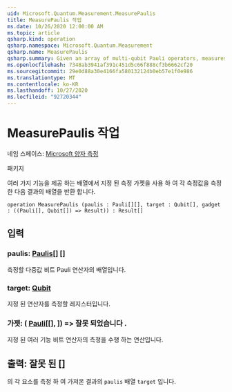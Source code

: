 ```yaml
---
uid: Microsoft.Quantum.Measurement.MeasurePaulis
title: MeasurePaulis 작업
ms.date: 10/26/2020 12:00:00 AM
ms.topic: article
qsharp.kind: operation
qsharp.namespace: Microsoft.Quantum.Measurement
qsharp.name: MeasurePaulis
qsharp.summary: Given an array of multi-qubit Pauli operators, measures each using a specified measurement gadget, then returns the array of results.
ms.openlocfilehash: 7348ab3941af391c451d5c66f888cf3b6662cf20
ms.sourcegitcommit: 29e0d88a30e4166fa580132124b0eb57e1f0e986
ms.translationtype: MT
ms.contentlocale: ko-KR
ms.lasthandoff: 10/27/2020
ms.locfileid: "92720344"
---
```

# <a name="measurepaulis-operation"></a>MeasurePaulis 작업

네임 스페이스: [Microsoft 양자 측정](xref:Microsoft.Quantum.Measurement)

패키지 [](https://nuget.org/packages/)


여러 가지 기능을 제공 하는 배열에서 지정 된 측정 가젯을 사용 하 여 각 측정값을 측정 한 다음 결과의 배열을 반환 합니다.

```qsharp
operation MeasurePaulis (paulis : Pauli[][], target : Qubit[], gadget : ((Pauli[], Qubit[]) => Result)) : Result[]
```


## <a name="input"></a>입력

### <a name="paulis--pauli"></a>paulis: [Paulis](xref:microsoft.quantum.lang-ref.pauli)[] []

측정할 다중값 비트 Pauli 연산자의 배열입니다.


### <a name="target--qubit"></a>target: [Qubit](xref:microsoft.quantum.lang-ref.qubit)

지정 된 연산자를 측정할 레지스터입니다.


### <a name="gadget--pauliqubit--__invalidresult__"></a>가젯: ( [Pauli](xref:microsoft.quantum.lang-ref.pauli)[[], [](xref:microsoft.quantum.lang-ref.qubit)]) => __잘못 되었습니다 <Result>__ . 

지정 된 여러 기능 비트 연산자의 측정을 수행 하는 연산입니다.



## <a name="output--__invalidresult__"></a>출력: __잘못 <Result> 된__ []

의 각 요소를 측정 하 여 가져온 결과의 `paulis` 배열 `target` 입니다.